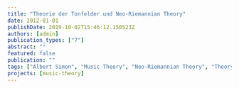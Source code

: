 ```yaml
---
title: "Theorie der Tonfelder und Neo-Riemannian Theory"
date: 2012-01-01
publishDate: 2019-10-02T15:46:12.150523Z
authors: [admin]
publication_types: ["7"]
abstract: ""
featured: false
publication: ""
tags: ["Albert Simon", "Music Theory", "Neo-Riemannian Theory", "Theory of Tonal Fields", "Tonality"]
projects: [music-theory]
---
```


